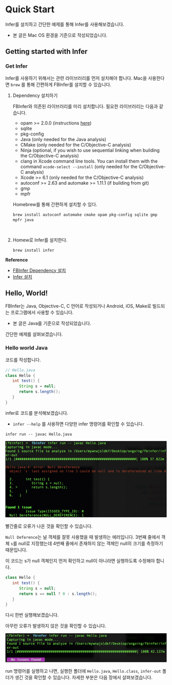 # Quick Start

Infer를 설치하고 간단한 예제를 통해 Infer를 사용해보겠습니다.

- 본 글은 Mac OS 환경을 기준으로 작성되었습니다.

## Getting started with Infer 

### Get Infer

Infer를 사용하기 위해서는 관련 라이브러리를 먼저 설치해야 합니다. Mac을 사용한다면 `brew` 를 통해 간편하게 FBInfer를 설치할 수 있습니다.

1. Dependency 설치하기

   FBInfer와 의존된 라이브러리를 미리 설치합니다. 필요한 라이브러리는 다음과 같습니다.

   - opam >= 2.0.0 (instructions [here](https://opam.ocaml.org/doc/Install.html#OSX))
   - sqlite
   - pkg-config
   - Java (only needed for the Java analysis)
   - CMake (only needed for the C/Objective-C analysis)
   - Ninja (optional, if you wish to use sequential linking when building the C/Objective-C analysis)
   - clang in Xcode command line tools. You can install them with the command `xcode-select --install` (only needed for the C/Objective-C analysis)
   - Xcode >= 6.1 (only needed for the C/Objective-C analysis)
   - autoconf >= 2.63 and automake >= 1.11.1 (if building from git)
   - gmp
   - mpfr

   Homebrew를 통해 간편하게 설치할 수 있다.

   ```shell
   brew install autoconf automake cmake opam pkg-config sqlite gmp mpfr java
   ```

​		

2. Homew로 Infer를 설치한다.

   ```shell
   brew install infer
   ```



**Reference**

- [FBInfer Dependency 설치](https://github.com/facebook/infer/blob/main/INSTALL.md)
- [Infer 설치](https://github.com/facebook/infer/blob/main/INSTALL.md)



## Hello, World!

FBInfer는 Java, Objective-C, C 언어로 작성되거나 Android, iOS, Make로 빌드되는 프로그램에서 사용할 수 있습니다.

- 본 글은 Java를 기준으로 작성되었습니다.

간단한 예제를 살펴보겠습니다. 

### Hello world Java

코드를 작성합니다.

```java
// Hello.java
class Hello {
   int test() {
      String s = null;
      return s.length();
   }
}
```

infer로 코드를 분석해보겠습니다.

- `infer --help` 를 사용하면 다양한 infer 명령어를 확인할 수 있습니다.

```shell
infer run -- javac Hello.java
```

<img src="../image/helloworld-java.png" alt="helloworld-java" style="zoom:50%;" />

빨간줄로 오류가 나온 것을 확인할 수 있습니다.

`Null Deference`는 널 객체를 잘못 사용했을 때 발생하는 에러입니다. 3번째 줄에서 객체 `s`를 null로 지정했는데 4번째 줄에서 존재하지 않는 객체인 null의 크기를 측정하기 때문입니다.

이 코드는 s가 null 객체인지 먼저 확인하고 null이 아니라면 실행하도록 수정해야 합니다.

```java
class Hello {
   int test() {
      String s = null;
      return s == null ? 0 : s.length();
   }
}
```

다시 한번 실행해보겠습니다.

아무런 오류가 발생하지 않은 것을 확인할 수 있습니다.

<img src="../image/helloworld-java2.png" alt="helloworld-java2" style="zoom:50%;" />

run 명령어를 실행하고 나면, 실행한 폴더에 `Hello.java`, `Hello.class`, `infer-out` 폴더가 생긴 것을 확인할 수 있습니다. 자세한 부분은 다음 장에서 살펴보겠습니다.